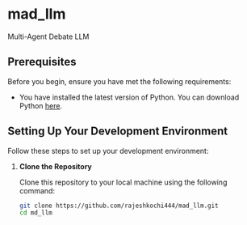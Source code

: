 # mad_llm
Multi-Agent Debate LLM

## Prerequisites

Before you begin, ensure you have met the following requirements:
- You have installed the latest version of Python. You can download Python [here](https://www.python.org/downloads/).

## Setting Up Your Development Environment

Follow these steps to set up your development environment:

1. **Clone the Repository**

   Clone this repository to your local machine using the following command:

   ```bash
   git clone https://github.com/rajeshkochi444/mad_llm.git
   cd md_llm
